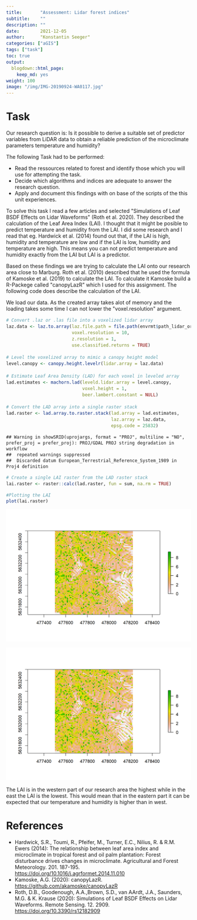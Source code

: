 ```yaml
---
title:       "Assessment: Lidar forest indices"
subtitle:    ""
description: ""
date:        2021-12-05
author:      "Konstantin Seeger"
categories: ["aGIS"]
tags: ["task"]
toc: true
output:
  blogdown::html_page:
    keep_md: yes
weight: 100
image: "/img/IMG-20190924-WA0117.jpg"
---
```





# Task 
Our research question is:
Is it possible to derive a suitable set of predictor variables from LiDAR data to obtain a reliable prediction of the microclimate parameters temperature and humidity?

The following Task had to be performed: 

- Read the ressources related to forest and identify those which you will use for attempting the task.
- Decide which algorithms and indices are adequate to answer the research question.
- Apply and document this findings with on base of the scripts of the this unit experiences.

To solve this task I read a few articles and selected "Simulations of Leaf BSDF Effects on Lidar Waveforms" (Roth et al. 2020).
They described the calculation of the Leaf Area Index (LAI). I thought that it might be posible to predict temperature and humidity from the LAI. I did some research and I read that eg. Hardwick et al. (2014) found out that, if the LAI is high, humidity and temperature are low and if the LAI is low, humidity and temperature are high. This means you can not predict temperature and humidity exactly from the LAI but LAI is a predictor. 

Based on these findings we are trying to calculate the LAI onto our research area close to Marburg. Roth et al. (2010) described that he used the formula of Kamoske et al. (2019) to calculate the LAI. To calculate it Kamoske build a R-Packege called "canopyLazR" which I used for this assignment. The following code does describe the calculation of the LAI. 



We load our data. As the created array takes alot of memory and the loading takes some time I can not lower the "voxel.resolution" argument. 

```r
# Convert .laz or .las file into a voxelized lidar array
laz.data <- laz.to.array(laz.file.path = file.path(envrmt$path_lidar_org,"las_mof.las"), 
                         voxel.resolution = 10, 
                         z.resolution = 1,
                         use.classified.returns = TRUE)

# Level the voxelized array to mimic a canopy height model
level.canopy <- canopy.height.levelr(lidar.array = laz.data)

# Estimate Leaf Area Density (LAD) for each voxel in leveled array
lad.estimates <- machorn.lad(leveld.lidar.array = level.canopy, 
                             voxel.height = 1, 
                             beer.lambert.constant = NULL)

# Convert the LAD array into a single raster stack
lad.raster <- lad.array.to.raster.stack(lad.array = lad.estimates, 
                                        laz.array = laz.data, 
                                        epsg.code = 25832)
```

```
## Warning in showSRID(uprojargs, format = "PROJ", multiline = "NO", prefer_proj = prefer_proj): PROJ/GDAL PROJ string degradation in workflow
##  repeated warnings suppressed
##  Discarded datum European_Terrestrial_Reference_System_1989 in Proj4 definition
```

```r
# Create a single LAI raster from the LAD raster stack
lai.raster <- raster::calc(lad.raster, fun = sum, na.rm = TRUE)
```


```r
#Plotting the LAI 
plot(lai.raster)
```

<img src="index_files/figure-html/lai-1.png" width="672" />


![](images/lai-1.png)  


The LAI is in the western part of our research area the highest while in the east the LAI is the lowest. 
This would mean that in the eastern part it can be expected that our temperature and humidity is higher than in west. 


# References

- Hardwick, S.R., Toumi, R., Pfeifer, M., Turner, E.C., Nilius, R. & R.M. Ewers (2014): The relationship between leaf area index and microclimate in tropical forest and oil palm plantation: Forest disturbance drives changes in microclimate. Agricultural and Forest Meteorology. 201. 187-195. <https://doi.org/10.1016/j.agrformet.2014.11.010> 
- Kamoske, A.G. (2020): canopyLazR. <https://github.com/akamoske/canopyLazR> 
- Roth, D.B., Goodenough, A.A.,Brown, S.D., van AArdt, J.A., Saunders, M.G. & K. Krause (2020): Simulations of Leaf BSDF Effects on Lidar Waveforms. Remote Sensing. 12. 2909. <https://doi.org/10.3390/rs12182909>
